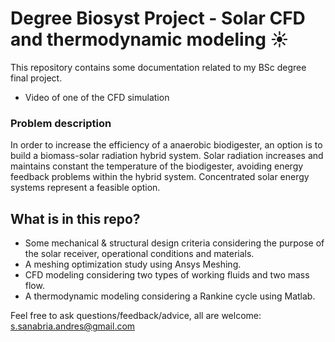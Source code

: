 # Degree Biosyst Project - Solar CFD and thermodynamic modeling ☀️

This repository contains some documentation related to my BSc degree final project.

- Video of one of the CFD simulation

### Problem description
In order to increase the efficiency of a anaerobic biodigester, an option is to build a biomass-solar radiation hybrid system. Solar radiation increases and maintains constant the temperature of the biodigester, avoiding energy feedback problems within the hybrid system. Concentrated solar energy systems represent a feasible option.

## What is in this repo?
* Some mechanical & structural design criteria considering the purpose of the solar receiver, operational conditions and materials.
* A meshing optimization study using Ansys Meshing.
* CFD modeling considering two types of working fluids and two mass flow.
* A thermodynamic modeling considering a Rankine cycle using Matlab.

Feel free to ask questions/feedback/advice, all are welcome: s.sanabria.andres@gmail.com
